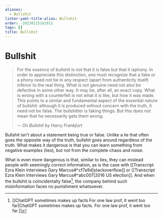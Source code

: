 ```yaml
---
aliases:
  - Bullshit
linter-yaml-title-alias: Bullshit
order: -20230115161911
tags: []
title: Bullshit
---
```


# Bullshit

> For the essence of bullshit is not that it is false but that it isphony. In order to appreciate this distinction, one must recognize that a fake or a phony need not be in any respect (apart from authenticity itself) inferior to the real thing. What is not genuine need not also be defective in some other way. It may be, after all, an exact copy. What is wrong with a counterfeit is not what it is like, but how it was made. This points to a similar and fundamental aspect of the essential nature of bullshit: although it is produced without concern with the truth, it need not be false. The bullshitter is faking things. But this does not mean that he necessarily gets them wrong.
>
> -- <cite>On Bullshit by Harry Frankfurt</cite>

Bullshit isn't about a statement being true or false. Unlike a lie that often goes the opposite way of the truth, bullshit goes around regardless of the truth. What makes it dangerous is that you can learn something from negative examples (lies), but not from the complete chaos and noise.

What is even more dangerous is that, similar to lies, they can mislead people with seemingly correct information, as is the case with [[Transcript Ezra Klein Interviews Gary Marcus#^cf7a9d|stackoverflow]] or [[Transcript Ezra Klein Interviews Gary Marcus#^abc007|2016 US election]]. And when the bullshit is coincidentally false[^1], the company behind such misinformation faces no punishment whatsoever.

[^1]: [[ChatGPT sometimes makes up facts For one law prof, it went too far|ChatGPT sometimes makes up facts. For one law prof, it went too far.]]